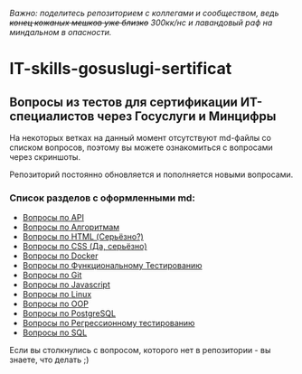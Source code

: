 *Важно: поделитесь репозиторием с коллегами и сообществом, ведь ~~конец кожаных мешков уже близко~~ 300кк/нс и лавандовый раф на миндальном в опасности.*

# IT-skills-gosuslugi-sertificat

## Вопросы из тестов для сертификации ИТ-специалистов через Госуслуги и Минцифры

На некоторых ветках на данный момент отсутствуют md-файлы со списком вопросов, поэтому вы можете ознакомиться с вопросами через скриншоты.

Репозиторий постоянно обновляется и пополняется новыми вопросами.

### Список разделов с оформленными md:

- [Вопросы по API](/API)
- [Вопросы по Алгоритмам](/Algorithms)
- [Вопросы по HTML (Серьёзно?)](/HTML)
- [Вопросы по CSS (Да, серьёзно)](/CSS)
- [Вопросы по Docker](/Docker)
- [Вопросы по Функциональному Тестированию](/Func_test)
- [Вопросы по Git](/Git)
- [Вопросы по Javascript](/JS)
- [Вопросы по Linux](/Linux)
- [Вопросы по OOP](/OOP)
- [Вопросы по PostgreSQL](/PostgreSQL)
- [Вопросы по Регрессионному тестированию](/Reg_test)
- [Вопросы по SQL](/SQL)
  
Если вы столкнулись с вопросом, которого нет в репозитории - вы знаете, что делать ;)
